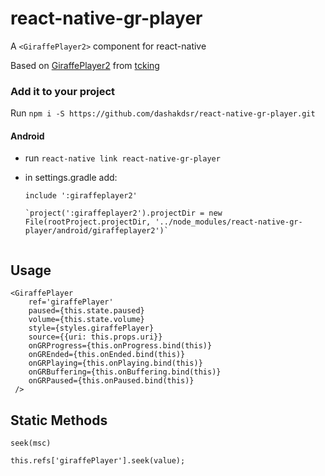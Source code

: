 # react-native-gr-player

A `<GiraffePlayer2>` component for react-native

Based on [GiraffePlayer2](https://github.com/tcking/GiraffePlayer2) from [tcking](https://github.com/tcking)

### Add it to your project

Run `npm i -S https://github.com/dashakdsr/react-native-gr-player.git`

#### Android

- run `react-native link react-native-gr-player`

- in settings.gradle add:

  `include ':giraffeplayer2'`
  ```
  `project(':giraffeplayer2').projectDir = new File(rootProject.projectDir, '../node_modules/react-native-gr-player/android/giraffeplayer2')`


## Usage

```
<GiraffePlayer
    ref='giraffePlayer'
    paused={this.state.paused}
    volume={this.state.volume}
    style={styles.giraffePlayer}
    source={{uri: this.props.uri}}
    onGRProgress={this.onProgress.bind(this)}
    onGREnded={this.onEnded.bind(this)}
    onGRPlaying={this.onPlaying.bind(this)}
    onGRBuffering={this.onBuffering.bind(this)}
    onGRPaused={this.onPaused.bind(this)}
 />

```

## Static Methods

`seek(msc)`

```
this.refs['giraffePlayer'].seek(value);
```
